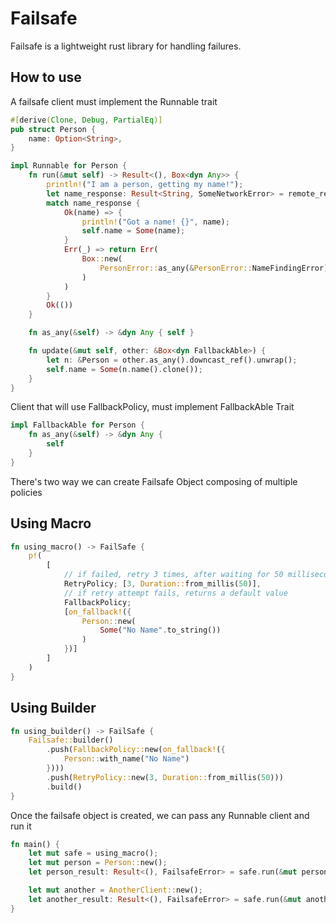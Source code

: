 # Failsafe

Failsafe is a lightweight rust library for handling failures.

## How to use

A failsafe client must implement the Runnable trait
```rust
#[derive(Clone, Debug, PartialEq)]
pub struct Person {
    name: Option<String>,
}

impl Runnable for Person {
    fn run(&mut self) -> Result<(), Box<dyn Any>> {
        println!("I am a person, getting my name!");
        let name_response: Result<String, SomeNetworkError> = remote_request_that_might_fail();
        match name_response {
            Ok(name) => {
                println!("Got a name! {}", name);
                self.name = Some(name);
            }
            Err(_) => return Err(
                Box::new(
                    PersonError::as_any(&PersonError::NameFindingError)
                )
            )
        }
        Ok(())
    }

    fn as_any(&self) -> &dyn Any { self }

    fn update(&mut self, other: &Box<dyn FallbackAble>) {
        let n: &Person = other.as_any().downcast_ref().unwrap();
        self.name = Some(n.name().clone());
    }
}
```

Client that will use FallbackPolicy, must implement FallbackAble Trait
```rust
impl FallbackAble for Person {
    fn as_any(&self) -> &dyn Any {
        self
    }
}

```

There's two way we can create Failsafe Object composing of multiple policies

## Using Macro
```rust
fn using_macro() -> FailSafe {
    p!(
        [
            // if failed, retry 3 times, after waiting for 50 milliseconds
            RetryPolicy; [3, Duration::from_millis(50)],
            // if retry attempt fails, returns a default value
            FallbackPolicy;
            [on_fallback!({
                Person::new(
                    Some("No Name".to_string())
                )
            })]
        ]
    )
}
```

## Using Builder
```rust
fn using_builder() -> FailSafe {
    Failsafe::builder()
        .push(FallbackPolicy::new(on_fallback!({
            Person::with_name("No Name")
        })))
        .push(RetryPolicy::new(3, Duration::from_millis(50)))
        .build()
}

```

Once the failsafe object is created, we can pass any Runnable client and run it

```rust
fn main() {
    let mut safe = using_macro();
    let mut person = Person::new();
    let person_result: Result<(), FailsafeError> = safe.run(&mut person);

    let mut another = AnotherClient::new();
    let another_result: Result<(), FailsafeError> = safe.run(&mut another);
}
```





